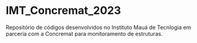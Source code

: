 # IMT_Concremat_2023
 Repositório de códigos desenvolvidos no Instituto Mauá de Tecnlogia em parceria com a Concremat para monitoramento de estruturas.
